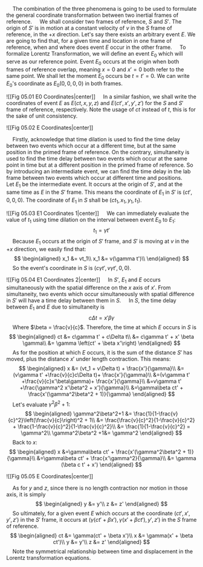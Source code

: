 $\quad$The combination of the three phenomena is going to be used to formulate the general coordinate transformation between two inertial frames of reference.
$\quad$We shall consider two frames of reference, $S$ and $S'$. The origin of $S'$ is in motion at a constant velocity of $v$ in the $S$ frame of reference, in the $+x$ direction. Let's say there exists an arbitrary event $E$. We are going to find that, for a given time and location in one frame of reference, when and where does event $E$ occur in the other frame.
$\quad$To formalize Lorentz Transformation, we will define an event $E_{0}$ which will serve as our reference point. Event $E_0$ occurs at the origin when both frames of reference overlap, meaning $x = 0$ and $x' = 0$ both refer to the same point. We shall let the moment $E_0$ occurs be $t = t' = 0$. We can write $E_0$'s coordinate as $E_0(0,0,0,0)$ in both frames.

![[Fig 05.01 E0 Coordinates|center]]
$\quad$In a similar fashion, we shall write the coordinates of event $E$ as $E(ct,x,y,z)$ and $E(ct',x',y',z')$ for the $S$ and $S'$ frame of reference, respectively. Note the usage of $ct$ instead of $t$, this is for the sake of unit consistency.

![[Fig 05.02 E Coordinates|center]]

$\quad$Firstly, acknowledge that time dilation is used to find the time delay between two events which occur at a different time, but at the same position in the primed frame of reference. On the contrary, simultaneity is used to find the time delay between two events which occur at the same point in time but at a different position in the primed frame of reference. So by introducing an intermediate event, we can find the time delay in the lab frame between two events which occur at different time and positions.
$\quad$Let $E_{1}$ be the intermediate event. It occurs at the origin of $S'$, and at the same time as $E$ in the $S'$ frame. This means the coordinate of $E_1$ in $S'$ is $(ct',0,0,0)$. The coordinate of $E_1$ in $S$ shall be $(ct_1,x_1,y_1,t_1)$. 

![[Fig 05.03 E1 Coordinates 1|center]]
$\quad$We can immediately evaluate the value of $t_1$ using time dilation on the interval between event $E_0$ to $E_1$:
$$
t_1 = \gamma t'
$$
$\quad$Because $E_1$ occurs at the origin of $S'$ frame, and $S'$ is moving at $v$ in the $+x$ direction, we easily find that:
$$
\begin{aligned}
x_1 &= vt_1\\
x_1 &= v(\gamma t')\\
\end{aligned}
$$
$\quad$So the event's coordinate in $S$ is $(c\gamma t', v \gamma t', 0 ,0)$.

![[Fig 05.04 E1 Coordinates 2|center]]
$\quad$In $S'$, $E_1$ and $E$ occurs simultaneously with the spatial difference on the $x$ axis of $x'$. From simultaneity, two events which occur simultaneously with spatial difference in $S'$ will have a time delay between them in $S$.
$\quad$In $S$, the time delay between $E_1$ and $E$ due to simultaneity is 
$$
c\Delta t = x'\beta \gamma
$$
$\quad$Where $\beta = \frac{v}{c}$. Therefore, the time at which $E$ occurs in $S$ is
$$
\begin{aligned}
ct &= c\gamma t' + c\Delta t\\
&= c\gamma t' + x' \beta \gamma\\
&= \gamma \left(ct' + \beta x'\right)
\end{aligned}
$$
$\quad$As for the position at which $E$ occurs, it is the sum of the distance $S'$ has moved, plus the distance $x'$ under length contraction. This means:
$$
\begin{aligned}
x &= (vt_1 + v\Delta t) + \frac{x'}{\gamma}\\
&=(v\gamma t' +\frac{v}{c}c\Delta t)+ \frac{x'}{\gamma}\\
&=(v\gamma t' +\frac{v}{c}x'\beta\gamma)+ \frac{x'}{\gamma}\\
&=v\gamma t' +\frac{\gamma^2 x'\beta^2 + x'}{\gamma}\\
&=\gamma\beta ct' + \frac{x'(\gamma^2\beta^2 + 1)}{\gamma}
\end{aligned}
$$
$\quad$Let's evaluate $\gamma^2\beta^2 + 1$:
$$
\begin{aligned}
\gamma^2\beta^2+1 &= \frac{1}{1-\frac{v}{c}^2}\left(\frac{v}{c}\right)^2 + 1\\
&= \frac{\frac{v}{c}^2}{1-\frac{v}{c}^2} + \frac{1-\frac{v}{c}^2}{1-\frac{v}{c}^2}\\
&= \frac{1}{1-\frac{v}{c}^2} = \gamma^2\\
\gamma^2\beta^2 +1&= \gamma^2
\end{aligned}
$$
$\quad$Back to $x$:
$$
\begin{aligned}
x &=\gamma\beta ct' + \frac{x'(\gamma^2\beta^2 + 1)}{\gamma}\\
&=\gamma\beta ct' + \frac{x'\gamma^2}{\gamma}\\
&= \gamma (\beta c t' + x')
\end{aligned}
$$

![[Fig 05.05 E Coordinates|center]]

$\quad$As for $y$ and $z$, since there is no length contraction nor motion in those axis, it is simply
$$
\begin{aligned}
y &= y'\\
z &= z'
\end{aligned}
$$
$\quad$So ultimately, for a given event $E$ which occurs at the coordinate $(ct',x',y',z')$ in the $S'$ frame, it occurs at $(\gamma (ct' + \beta x'), \gamma (x' + \beta ct') ,y', z')$ in the $S$ frame of reference.
$$
\begin{aligned}
ct &= \gamma(ct' + \beta x')\\
x &= \gamma(x' + \beta ct')\\
y &= y'\\
z &= z'
\end{aligned}
$$
$\quad$Note the symmetrical relationship between time and displacement in the Lorentz transformation equations.